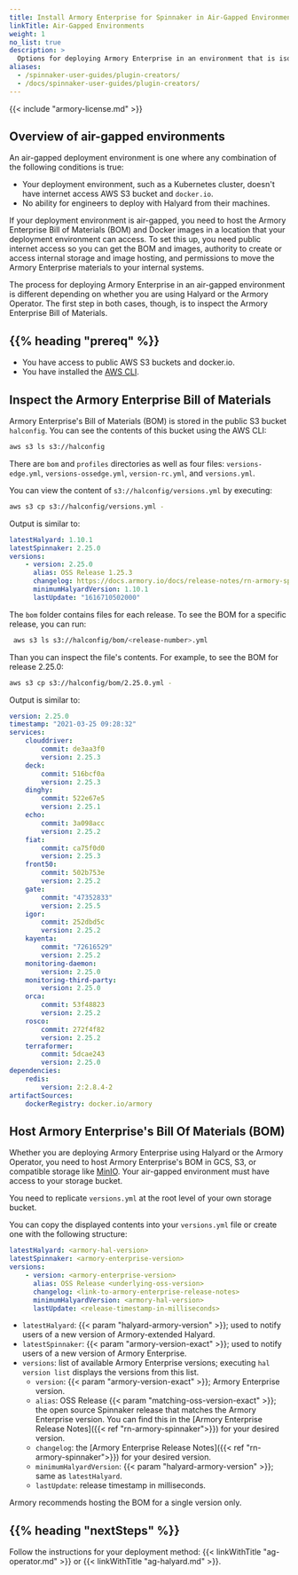 ```yaml
---
title: Install Armory Enterprise for Spinnaker in Air-Gapped Environments
linkTitle: Air-Gapped Environments
weight: 1
no_list: true
description: >
  Options for deploying Armory Enterprise in an environment that is isolated from the internet.
aliases:
  - /spinnaker-user-guides/plugin-creators/
  - /docs/spinnaker-user-guides/plugin-creators/
---
```


{{< include "armory-license.md" >}}

## Overview of air-gapped environments

An air-gapped deployment environment is one where any combination of the following conditions is true:

- Your deployment environment, such as a Kubernetes cluster, doesn't have internet access AWS S3 bucket and `docker.io`.
- No ability for engineers to deploy with Halyard from their machines.

If your deployment environment is air-gapped, you need to host the Armory Enterprise Bill of Materials (BOM) and Docker images in a location that your deployment environment can access. To set this up, you need public internet access so you can get the BOM and images, authority to create or access internal storage and image hosting, and permissions to move the Armory Enterprise materials to your internal systems.  

The process for deploying Armory Enterprise in an air-gapped environment is different depending on whether you are using Halyard or the Armory Operator. The first step in both cases, though, is to inspect the Armory Enterprise Bill of Materials.

## {{% heading "prereq" %}}

* You have access to public AWS S3 buckets and docker.io.
* You have installed the [AWS CLI](https://aws.amazon.com/cli/).


## Inspect the Armory Enterprise Bill of Materials

Armory Enterprise's Bill of Materials (BOM) is stored in the public S3 bucket `halconfig`. You can see the contents of this bucket using the AWS CLI:

```bash
aws s3 ls s3://halconfig
```

There are `bom` and `profiles` directories as well as four files: `versions-edge.yml`, `versions-ossedge.yml`, `version-rc.yml`, and `versions.yml`.

You can view the content of `s3://halconfig/versions.yml` by executing:

```bash
aws s3 cp s3://halconfig/versions.yml -
```

Output is similar to:

```yaml
latestHalyard: 1.10.1
latestSpinnaker: 2.25.0
versions:
    - version: 2.25.0
      alias: OSS Release 1.25.3
      changelog: https://docs.armory.io/docs/release-notes/rn-armory-spinnaker/armoryspinnaker_v2-25-0/
      minimumHalyardVersion: 1.10.1
      lastUpdate: "1616710502000"
```

The `bom` folder contains files for each release. To see the BOM for a specific release, you can run:

```bash
 aws s3 ls s3://halconfig/bom/<release-number>.yml
```

Than you can inspect the file's contents. For example, to see the BOM for release 2.25.0:

```bash
aws s3 cp s3://halconfig/bom/2.25.0.yml -
```

Output is similar to:

```yaml
version: 2.25.0
timestamp: "2021-03-25 09:28:32"
services:
    clouddriver:
        commit: de3aa3f0
        version: 2.25.3
    deck:
        commit: 516bcf0a
        version: 2.25.3
    dinghy:
        commit: 522e67e5
        version: 2.25.1
    echo:
        commit: 3a098acc
        version: 2.25.2
    fiat:
        commit: ca75f0d0
        version: 2.25.3
    front50:
        commit: 502b753e
        version: 2.25.2
    gate:
        commit: "47352833"
        version: 2.25.5
    igor:
        commit: 252dbd5c
        version: 2.25.2
    kayenta:
        commit: "72616529"
        version: 2.25.2
    monitoring-daemon:
        version: 2.25.0
    monitoring-third-party:
        version: 2.25.0
    orca:
        commit: 53f48823
        version: 2.25.2
    rosco:
        commit: 272f4f82
        version: 2.25.2
    terraformer:
        commit: 5dcae243
        version: 2.25.0
dependencies:
    redis:
        version: 2:2.8.4-2
artifactSources:
    dockerRegistry: docker.io/armory
```


## Host Armory Enterprise's Bill Of Materials (BOM)

Whether you are deploying Armory Enterprise using Halyard or the Armory Operator, you need to host Armory Enterprise's BOM in GCS, S3, or compatible storage like [MinIO](https://min.io/). Your air-gapped environment must have access to your storage bucket.



You need to replicate `versions.yml` at the root level of your own storage bucket.

You can copy the displayed contents into your `versions.yml` file or create one with the following structure:

```yaml
latestHalyard: <armory-hal-version>
latestSpinnaker: <armory-enterprise-version>
versions:
    - version: <armory-enterprise-version>
      alias: OSS Release <underlying-oss-version>
      changelog: <link-to-armory-enterprise-release-notes>
      minimumHalyardVersion: <armory-hal-version>
      lastUpdate: <release-timestamp-in-milliseconds>
```


* `latestHalyard`: {{< param "halyard-armory-version" >}}; used to notify users of a new version of Armory-extended Halyard.
* `latestSpinnaker`:  {{< param "armory-version-exact" >}}; used to notify users of a new version of Armory Enterprise.
* `versions`: list of available Armory Enterprise versions; executing `hal version list` displays the versions from this list.
   * `version`: {{< param "armory-version-exact" >}}; Armory Enterprise version.
   * `alias`: OSS Release {{< param "matching-oss-version-exact" >}}; the open source Spinnaker release that matches the Armory Enterprise version. You can find this in the [Armory Enterprise Release Notes]({{< ref "rn-armory-spinnaker">}}) for your desired version.
   * `changelog`: the [Armory Enterprise Release Notes]({{< ref "rn-armory-spinnaker">}}) for your desired version.
   * `minimumHalyardVersion`: {{< param "halyard-armory-version" >}}; same as `latestHalyard`.
   * `lastUpdate`: release timestamp in milliseconds.




Armory recommends hosting the BOM for a single version only.


## {{% heading "nextSteps" %}}

Follow the instructions for your deployment method: {{< linkWithTitle "ag-operator.md" >}} or {{< linkWithTitle "ag-halyard.md" >}}.